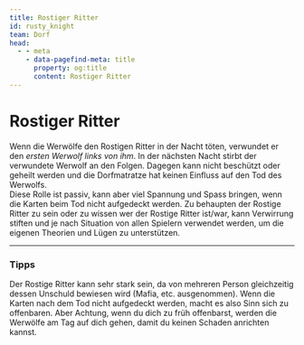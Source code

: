 ```yaml
---
title: Rostiger Ritter
id: rusty_knight
team: Dorf
head:
  - - meta
    - data-pagefind-meta: title
      property: og:title
      content: Rostiger Ritter
---
```

# Rostiger Ritter <TeamBadge team="Dorf" />

Wenn die Werwölfe den Rostigen Ritter in der Nacht töten, verwundet er den _ersten Werwolf links von ihm_. In der nächsten Nacht stirbt der verwundete Werwolf an den Folgen. Dagegen kann nicht beschützt oder geheilt werden und die Dorfmatratze hat keinen Einfluss auf den Tod des Werwolfs.  
Diese Rolle ist passiv, kann aber viel Spannung und Spass bringen, wenn die Karten beim Tod nicht aufgedeckt werden. Zu behaupten der Rostige Ritter zu sein oder zu wissen wer der Rostige Ritter ist/war, kann Verwirrung stiften und je nach Situation von allen Spielern verwendet werden, um die eigenen Theorien und Lügen zu unterstützen.

---

### Tipps
Der Rostige Ritter kann sehr stark sein, da von mehreren Person gleichzeitig dessen Unschuld bewiesen wird (Mafia, etc. ausgenommen). Wenn die Karten nach dem Tod nicht aufgedeckt werden, macht es also Sinn sich zu offenbaren. Aber Achtung, wenn du dich zu früh offenbarst, werden die Werwölfe am Tag auf dich gehen, damit du keinen Schaden anrichten kannst.